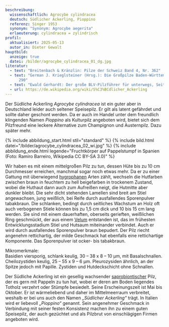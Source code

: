 ```yaml
---
beschreibung:
  wissenschaftlich: Agrocybe cylindracea
  deutsch: Südlicher Ackerling, Pioppino
  referenz: Singer 1953
  synonym: "Synonym: Agrocybe aegerita"
  erlaeuterung: cylindracea = zylindrisch
profil:
  aktualisiert: 2025-05-13
  autor_in: Dieter Gewalt
hauptbild:
  anzeige: true
  datei: /bilder/agrocybe_cylindracea_01_dg.jpg
literatur:
  - text: "Breitenbach & Kränzlin: Pilze der Schweiz Band 4, Nr. 362"
  - text: "German J. Krieglsteiner (Hrsg.): Die Großpilze Baden-Württembergs Seite
      290"
  - text: "Ewald Gerhardt: Der große BLV-Pilzführer für unterwegs, Seite 322"
  - url: https://de.wikipedia.org/wiki/S%C3%BCdlicher_Ackerling
---
```

Der Südliche Ackerling *Agrocybe cylindracea* ist ein guter aber in Deutschland leider auch seltener Speisepilz. Er gilt als latent gefährdet und sollte daher geschont werden. Da er auch im Handel unter dem freundlich klingenden Namen *Pioppino* als Kulturpilz angeboten wird, bietet sich dem Pilzfreund eine leckere Alternative zum Champignon und Austernpilz. Dazu später mehr.

{% include abbildung_start.html stil="standard" %}
{% include bild.html datei="/bilder/agrocybe_cylindracea_02_wi.jpg" %}
{% include abbildung_ende.html legende="Fruchtkörper auf Pappelstumpf in Spanien (Foto: Ramiro Barreiro, Wikipedia CC BY-SA 3.0)" %}

Wir haben es mit einem mittelgroßen Pilz zu tun, dessen Hüte bis zu 10 cm Durchmesser erreichen, manchmal sogar noch etwas mehr. Da er zu einer Gattung mit überwiegend [hygrophanen](hygrophan "Glossar") Arten zählt, wechseln die Hutfarben zwischen braun in feuchtem zu hell beigefarben in trockenem Zustand, wobei die Huthaut dann auch zum Aufreißen neigt, die Hutmitte aber dunkler bleibt. Die sehr dicht stehenden Lamellen sind breit am Stiel angewachsen, jung weißlich, bei Reife durch ausfallendes Sporenpulver tabakbraun. Die schlanken, bedingt durch seitliches Wachstum an Holz oft auch verbogenen Stiele können bis zu 1,5 cm dick und 10 bis 15 cm lang werden. Sie sind mit einem dauerhaften, oberseits gerieften, weißlichen Ring geschmückt, der aus einem [Velum](Velum "Glossar") entstanden ist, das im frühesten Entwicklungsstadium Stiel und Hutsaum miteinander verbindet. Auch er wird durch ausfallendes Sporenpulver braun bepudert. Der Pilz riecht angenehm rettichartig, der milde Geschmack hat ebenfalls eine rettichartige Komponente. Das Sporenpulver ist ocker- bis tabakbraun.

Mikromerkmale:\
Basidien viersporig, schlank keulig, 30 – 38 x 8 – 10 µm, mit Basalschnallen. Cheilozystiden keulig, 25 – 55 x 9 – 6 µm. Pleurozysiden ähnlich, an der Spitze jedoch mit Papille. Zystiden und Hutdeckschicht ohne Schnallen.

Der Südliche Ackerling ist ein gesellig wachsender [saprobiontischer](saprobiontisch "Glossar") Pilz, der es gern mit Pappeln zu tun hat, wobei er deren am Boden liegendes Totholz verzehrt oder Stümpfe besiedelt. Seine Erscheinungszeit ist Mai bis Oktober. Er ist wärmeliebend und daher im Mittelmeerraum verbreitet, weshalb er bei uns auch den Namen *„Südlicher Ackerling“* trägt. In Italien wird er liebevoll *„Pioppino“* genannt. Sein angenehmer Geschmack in Verbindung mit seiner festen Konsistenz machen ihn zu einem guten Speisepilz, der auch gezüchtet und als Pilzbrut von einschlägigen Firmen angeboten wird.